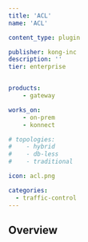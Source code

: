 ```yaml
---
title: 'ACL'
name: 'ACL'

content_type: plugin

publisher: kong-inc
description: ''
tier: enterprise


products:
    - gateway

works_on:
    - on-prem
    - konnect

# topologies:
#    - hybrid
#    - db-less
#    - traditional

icon: acl.png

categories:
  - traffic-control
---
```


## Overview
